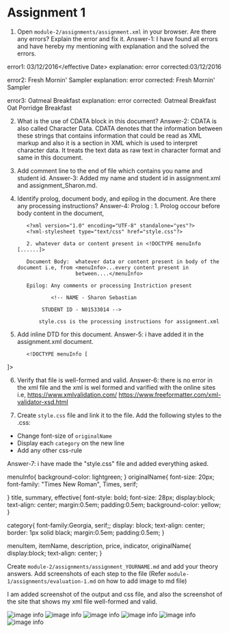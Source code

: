 # Assignment 1

1. Open `module-2/assignments/assignment.xml` in your browser. Are there any errors? Explain the error and fix it.
Answer-1: I have found all errors and have hereby my mentioning with explanation and the solved the errors.

error1:  <effective Date>03/12/2016</effective Date>
        explanation: <!--there is no attribute used in the element. Date attribute has not been specified in the effective tag and effective tag does not need date attribute to end -->
        error corrected:<effective type="date">03/12/2016</effective> 

error2:   <originalName> Fresh Mornin' Sampler </originalname>
        explanation: <!--The element tag must match with the starting element tag such as "</originalName>".-->
        error corrected:<originalName> Fresh Mornin' Sampler </originalName>

error3:  <name> Oatmeal Breakfast </originalName>
        explanation: <!--The content of element type "itemName" must match "(originalName)". such as starting tag and ending tag should match-->
        error corrected:<originalName> Oatmeal Breakfast </originalName>
                        <oldName> Oat Porridge Breakfast </oldName>

2. What is the use of CDATA block in this document?
Answer-2: CDATA is also called Character Data. CDATA denotes that the information between these strings that contains information that could be read as XML markup and also it is a section in XML which is used to interpret character data. It treats the text data as raw text in character format and same in this document. 

3. Add comment line to the end of file which contains you name and student id.
Answer-3: Added my name and student id in assignment.xml and assignment_Sharon.md.
          <!-- NAME - Sharon Sebastian
               STUDENT ID - N01533014 -->

4. Identify prolog, document body, and epilog in the document. Are there any processing instructions?
Answer-4: Prolog : 1. Prolog occour before body content in the document,

          <?xml version="1.0" encoding="UTF-8" standalone="yes"?>
          <?xml-stylesheet type="text/css" href="style.css"?>

          2. whatever data or content present in <!DOCTYPE menuInfo [......]>

          Document Body:  whatever data or content present in body of the document i.e, from <menuInfo>...every content present in 
                          between....</menuInfo>

          Epilog: Any comments or processing Instriction present

                  <!-- NAME - Sharon Sebastian

               STUDENT ID - N01533014 -->

              style.css is the processing instructions for assignment.xml

5. Add inline DTD for this document.
Answer-5: i have added it in the assignment.xml document.
          
          <!DOCTYPE menuInfo [

<!ELEMENT menuInfo (title,summary,effective,menu+)>
<!ATTLIST menuInfo
  xmlns CDATA #FIXED ''>
<!ELEMENT title (#PCDATA)>
<!ATTLIST title
  xmlns CDATA #FIXED ''>
<!ELEMENT summary (#PCDATA)>
<!ATTLIST summary
  xmlns CDATA #FIXED ''>
<!ELEMENT effective (#PCDATA)>
<!ATTLIST effective 
     date CDATA #FIXED ''>
<!ELEMENT menu (category,menuItem+)>
<!ATTLIST menu
  xmlns CDATA #FIXED ''>
<!ELEMENT category (#PCDATA)>
<!ATTLIST category
  xmlns CDATA #FIXED ''>
<!ELEMENT menuItem (itemName,description,price,indicator*)>
<!ATTLIST menuItem
  xmlns CDATA #FIXED ''>
<!ELEMENT itemName (originalName,oldName?)>
<!ATTLIST itemName
  xmlns CDATA #FIXED ''>
<!ELEMENT description (#PCDATA)>
<!ATTLIST description
  xmlns CDATA #FIXED ''>
<!ELEMENT price (#PCDATA)>
<!ATTLIST price
  xmlns CDATA #FIXED ''>
<!ELEMENT indicator (#PCDATA)>
<!ATTLIST indicator
  xmlns CDATA #FIXED ''>
<!ELEMENT originalName (#PCDATA)>
<!ATTLIST originalName
  xmlns CDATA #FIXED ''>
<!ELEMENT oldName (#PCDATA)>
<!ATTLIST oldName
  xmlns CDATA #FIXED ''>
]>

6. Verify that file is well-formed and valid.
Answer-6: there is no error in the xml file and the xml is wel formed and varified with the online sites i.e,
           https://www.xmlvalidation.com/
           https://www.freeformatter.com/xml-validator-xsd.html

7. Create `style.css` file and link it to the file. Add the following styles to the .css:

- Change font-size of `originalName`
- Display each `category` on the new line
- Add any other css-rule

Answer-7: i have made the "style.css" file and added everything asked.

menuInfo{
    background-color: lightgreen;
}
originalName{
    font-size: 20px;
    font-family: "Times New Roman", Times, serif;

}
 title, summary, effective{
  font-style:  bold;
  font-size: 28px;
  display:block;
  text-align: center; 
  margin:0.5em; 
  padding:0.5em; 
  background-color: yellow;
}

 category{
    font-family:Georgia, serif;;
    display: block;
    text-align: center;
    border: 1px solid black;
    margin:0.5em; 
    padding:0.5em;
}


menuItem, itemName, description, price, indicator, originalName{
    display:block;
    text-align: center;
}



Create `module-2/assignments/assignment_YOURNAME.md` and add your theory answers. Add screenshots of each step to the file (Refer `module-1/assignments/evaluation-1.md` on how to add image to md file)

I am added screenshot of the output and css file, and  also the screenshot of the site that shows my xml file well-formed and valid. 

![image info](XML-AND-JS/assets/Error.png)
![image info](XML-AND-JS/assets/Output.png)
![image info](XML-AND-JS/assets/Validate.png)
![image info](XML-AND-JS/assets/Validate2.png)
![image info](XML-AND-JS/assets/Validate3.png)
![image info](XML-AND-JS/assets/Validate4.png)



<!-- NAME - Sharon Sebastian
     STUDENT ID - N01533014 -->